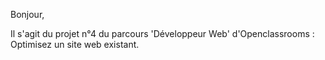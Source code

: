 Bonjour,

Il s'agit du projet n°4 du parcours 'Développeur Web' d'Openclassrooms : Optimisez un site web existant.
